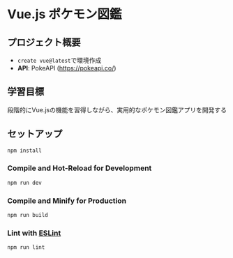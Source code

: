 # Vue.js ポケモン図鑑

## プロジェクト概要

- `create vue@latest`で環境作成
- **API**: PokeAPI (<https://pokeapi.co/>)

## 学習目標

段階的にVue.jsの機能を習得しながら、実用的なポケモン図鑑アプリを開発する

## セットアップ

```sh
npm install
```

### Compile and Hot-Reload for Development

```sh
npm run dev
```

### Compile and Minify for Production

```sh
npm run build
```

### Lint with [ESLint](https://eslint.org/)

```sh
npm run lint
```

